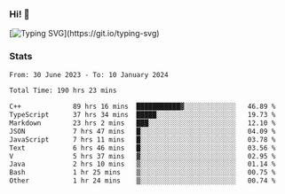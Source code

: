 ### Hi!  👋

[![Typing SVG](https://readme-typing-svg.herokuapp.com?font=Fira+Code&pause=1000&width=435&lines=Hello!+I'm+Texiwustion.)](https://git.io/typing-svg)

### Stats

<!--START_SECTION:waka-->

```txt
From: 30 June 2023 - To: 10 January 2024

Total Time: 190 hrs 23 mins

C++             89 hrs 16 mins  ███████████▓░░░░░░░░░░░░░   46.89 %
TypeScript      37 hrs 34 mins  █████░░░░░░░░░░░░░░░░░░░░   19.73 %
Markdown        23 hrs 2 mins   ███░░░░░░░░░░░░░░░░░░░░░░   12.10 %
JSON            7 hrs 47 mins   █░░░░░░░░░░░░░░░░░░░░░░░░   04.09 %
JavaScript      7 hrs 11 mins   █░░░░░░░░░░░░░░░░░░░░░░░░   03.78 %
Text            6 hrs 46 mins   █░░░░░░░░░░░░░░░░░░░░░░░░   03.56 %
V               5 hrs 37 mins   ▓░░░░░░░░░░░░░░░░░░░░░░░░   02.95 %
Java            2 hrs 10 mins   ▒░░░░░░░░░░░░░░░░░░░░░░░░   01.14 %
Bash            1 hr 25 mins    ▒░░░░░░░░░░░░░░░░░░░░░░░░   00.75 %
Other           1 hr 24 mins    ▒░░░░░░░░░░░░░░░░░░░░░░░░   00.74 %
```

<!--END_SECTION:waka-->
